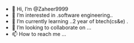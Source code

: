 - 👋 Hi, I’m @Zaheer9999
- 👀 I’m interested in .software engineering..
- 🌱 I’m currently learning ..2 year of btech(cs&e) .
- 💞️ I’m looking to collaborate on ...
- 📫 How to reach me ...

<!---
Zaheer9999/Zaheer9999 is a ✨ special ✨ repository because its `README.md` (this file) appears on your GitHub profile.
You can click the Preview link to take a look at your changes.
--->
